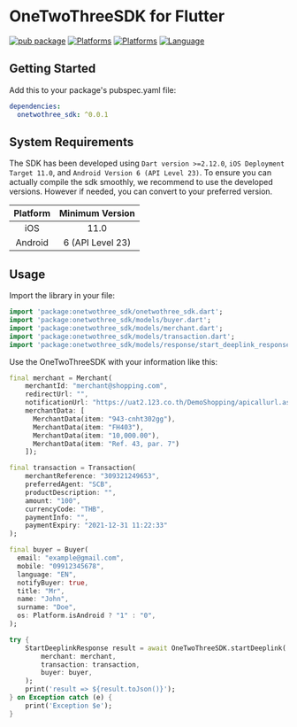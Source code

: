# OneTwoThreeSDK for Flutter

[![pub package](https://img.shields.io/pub/v/onetwothree_sdk)](https://img.shields.io/pub/v/onetwothree_sdk)
[![Platforms](https://img.shields.io/badge/Platforms-Android-green?style=flat-square)](https://img.shields.io/badge/Platforms-iOS-Green?style=flat-square)
[![Platforms](https://img.shields.io/badge/Platforms-iOS-orange?style=flat-square)](https://img.shields.io/badge/Platforms-iOS-Green?style=flat-square)
[![Language](https://img.shields.io/badge/Language-Dart-blue?style=flat-square)](https://img.shields.io/badge/Platforms-iOS-Green?style=flat-square)

## Getting Started

Add this to your package's pubspec.yaml file:

```yaml
dependencies:
  onetwothree_sdk: ^0.0.1
```

## System Requirements

The SDK has been developed using `Dart version >=2.12.0`, `iOS Deployment Target 11.0`, and `Android Version 6 (API Level 23)`. To ensure you can actually compile the sdk smoothly, we recommend to use the developed versions. However if needed, you can convert to your preferred version.

| Platform | Minimum Version |
| :-----: | :-----: |
| iOS | 11.0 |
| Android | 6 (API Level 23) | 

## Usage

Import the library in your file:

```dart
import 'package:onetwothree_sdk/onetwothree_sdk.dart';
import 'package:onetwothree_sdk/models/buyer.dart';
import 'package:onetwothree_sdk/models/merchant.dart';
import 'package:onetwothree_sdk/models/transaction.dart';
import 'package:onetwothree_sdk/models/response/start_deeplink_response.dart';
```

Use the OneTwoThreeSDK with your information like this:

```dart
final merchant = Merchant(
    merchantId: "merchant@shopping.com",
    redirectUrl: "",
    notificationUrl: "https://uat2.123.co.th/DemoShopping/apicallurl.aspx",
    merchantData: [
      MerchantData(item: "943-cnht302gg"),
      MerchantData(item: "FH403"),
      MerchantData(item: "10,000.00"),
      MerchantData(item: "Ref. 43, par. 7")
    ]);

final transaction = Transaction(
    merchantReference: "309321249653",
    preferredAgent: "SCB",
    productDescription: "",
    amount: "100",
    currencyCode: "THB",
    paymentInfo: "",
    paymentExpiry: "2021-12-31 11:22:33"
);

final buyer = Buyer(
  email: "example@gmail.com",
  mobile: "09912345678",
  language: "EN",
  notifyBuyer: true,
  title: "Mr",
  name: "John",
  surname: "Doe",
  os: Platform.isAndroid ? "1" : "0",
);

try {
    StartDeeplinkResponse result = await OneTwoThreeSDK.startDeeplink(
        merchant: merchant,
        transaction: transaction,
        buyer: buyer,
    );
    print('result => ${result.toJson()}');
} on Exception catch (e) {
    print('Exception $e');
}
```

